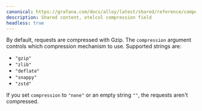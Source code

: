 ```yaml
---
canonical: https://grafana.com/docs/alloy/latest/shared/reference/components/otelcol-compression-field/
description: Shared content, otelcol compression field
headless: true
---
```


By default, requests are compressed with Gzip.
The `compression` argument controls which compression mechanism to use. Supported strings are:

- `"gzip"`
- `"zlib"`
- `"deflate"`
- `"snappy"`
- `"zstd"`

If you set `compression` to `"none"` or an empty string `""`, the requests aren't compressed.
